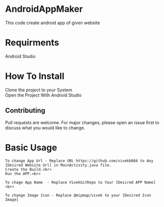 # AndroidAppMaker
This code create android app of given website

# Requirments 
Android Studio

# How To Install
Clone the project to your System<br>
Open the Project With Android Studio

## Contributing
Pull requests are welcome. For major changes, please open an issue first to discuss what you would like to change.

# Basic Usage
```
To change App Url - Replace URL https://github.com/vivekb084 to Any [Desired Website Url] in MainActivity.java file.
Create the Build.<br>
Run the APP.<br>

To chage App Name  - Replace VivekGitRepo to Your [Desired APP Name]<br>

To change Image Icon - Replace @mipmap/vivek to your [Desired Icon Image] 

```
